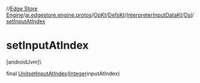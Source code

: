 //[Edge Store Engine](../../../../../../index.md)/[ai.edgestore.engine.protos](../../../../index.md)/[OpKt](../../../index.md)/[DefsKt](../../index.md)/[InterpreterInputDataKt](../index.md)/[Dsl](index.md)/[setInputAtIndex](set-input-at-index.md)

# setInputAtIndex

[androidJvm]\

final [Unit](https://kotlinlang.org/api/latest/jvm/stdlib/kotlin/-unit/index.html)[setInputAtIndex](set-input-at-index.md)([Integer](https://developer.android.com/reference/kotlin/java/lang/Integer.html)inputAtIndex)
